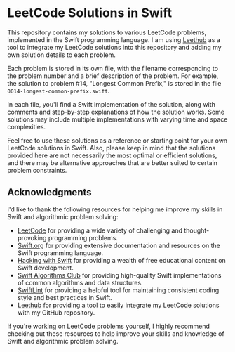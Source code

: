 # LeetCode Solutions in Swift

This repository contains my solutions to various LeetCode problems, implemented in the Swift programming language.
I am using [Leethub](https://github.com/meolu/walle) as a tool to integrate my LeetCode solutions into this repository and adding my own solution details to each problem.

Each problem is stored in its own file, with the filename corresponding to the problem number and a brief description of the problem. For example, the solution to problem #14, "Longest Common Prefix," is stored in the file `0014-longest-common-prefix.swift`.

In each file, you'll find a Swift implementation of the solution, along with comments and step-by-step explanations of how the solution works. Some solutions may include multiple implementations with varying time and space complexities.

Feel free to use these solutions as a reference or starting point for your own LeetCode solutions in Swift. 
Also, please keep in mind that the solutions provided here are not necessarily the most optimal or efficient solutions, and there may be alternative approaches that are better suited to certain problem constraints.

## Acknowledgments

I'd like to thank the following resources for helping me improve my skills in Swift and algorithmic problem solving:

- [LeetCode](https://leetcode.com/) for providing a wide variety of challenging and thought-provoking programming problems.
- [Swift.org](https://swift.org/) for providing extensive documentation and resources on the Swift programming language.
- [Hacking with Swift](https://www.hackingwithswift.com/) for providing a wealth of free educational content on Swift development.
- [Swift Algorithms Club](https://github.com/raywenderlich/swift-algorithm-club) for providing high-quality Swift implementations of common algorithms and data structures.
- [SwiftLint](https://github.com/realm/SwiftLint) for providing a helpful tool for maintaining consistent coding style and best practices in Swift.
- [Leethub](https://github.com/meolu/walle) for providing a tool to easily integrate my LeetCode solutions with my GitHub repository.

If you're working on LeetCode problems yourself, I highly recommend checking out these resources to help improve your skills and knowledge of Swift and algorithmic problem solving.

